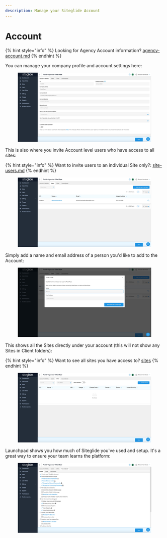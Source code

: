 ```yaml
---
description: Manage your Siteglide Account
---
```


# Account

{% hint style="info" %}
Looking for Agency Account information? [agency-account.md](../portal/agencies/agency-account.md "mention")
{% endhint %}

You can manage your company profile and account settings here:

<figure><img src="../.gitbook/assets/Siteglide-Account-Details.jpg" alt=""><figcaption></figcaption></figure>

This is also where you invite Account level users who have access to all sites:

{% hint style="info" %}
Want to invite users to an individual Site only?: [site-users.md](../portal/sites/site-users.md "mention")
{% endhint %}

<figure><img src="../.gitbook/assets/Siteglide-Account-Users.jpg" alt=""><figcaption></figcaption></figure>

Simply add a name and email address of a person you'd like to add to the Account:

<figure><img src="../.gitbook/assets/Siteglide-Account-Users-Invite.jpg" alt=""><figcaption></figcaption></figure>

This shows all the Sites directly under your account (this will not show any Sites in Client folders):

{% hint style="info" %}
Want to see all sites you have access to? [sites](../portal/sites/ "mention")
{% endhint %}

<figure><img src="../.gitbook/assets/Siteglide-Account-Sites.jpg" alt=""><figcaption></figcaption></figure>

Launchpad shows you how much of Siteglide you've used and setup. It's a great way to ensure your team learns the platform:

<figure><img src="../.gitbook/assets/Siteglide-Account-Launchpad.jpg" alt=""><figcaption></figcaption></figure>

